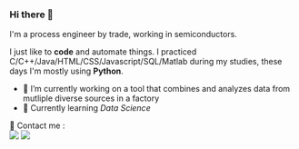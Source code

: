 <!--
**cap1tan/cap1tan** is a ✨ _special_ ✨ repository because its `README.md` (this file) appears on your GitHub profile.

Here are some ideas to get you started:

- 🔭 I’m currently working on ...

- 👯 I’m looking to collaborate on ...
- 🤔 I’m looking for help with ...
- 💬 Ask me about ...
- 📫 How to reach me: ...
- 😄 Pronouns: ...
- ⚡ Fun fact: ...
-->


### Hi there 👋

I'm a process engineer by trade, working in semiconductors.  

I just like to **code** and automate things. I practiced C/C++/Java/HTML/CSS/Javascript/SQL/Matlab during my studies, these days I'm mostly using **Python**.

- 🔭 I’m currently working on a tool that combines and analyzes data from mutliple diverse sources in a factory
- 🌱 Currently learning *Data Science*

<p>
  📣 Contact me :<br/>
  <a href="mailto:sothomas88@gmail.com?subject=[GitHub]"><img src="https://img.shields.io/badge/e‑mail-D14836.svg?style=for-the-badge&logo=GMail&logoColor=white"/></a>
  <a href="https://www.linkedin.com/in/sotiristhomas/"><img src="https://img.shields.io/badge/linkedin-0077B5.svg?style=for-the-badge&logo=linkedin&logoColor=white"/></a>
</p>

<!-- ![Top Langs](https://github-readme-stats.vercel.app/api/top-langs/?username=cap1tan&layout=compact&theme=dark&hide_border=true) -->
